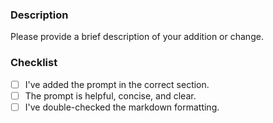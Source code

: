 ### Description

Please provide a brief description of your addition or change.

### Checklist

- [ ] I've added the prompt in the correct section.
- [ ] The prompt is helpful, concise, and clear.
- [ ] I've double-checked the markdown formatting.